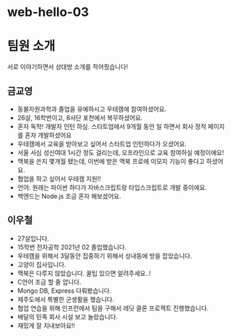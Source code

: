# web-hello-03

# 팀원 소개

서로 이야기하면서 상대방 소개를 적어줬습니다!

## 금교영

- 동물자원과학과 졸업을 유예하시고 우테캠에 참여하셨어요.
- 26살, 16학번이고, 8사단 포천에서 복무하셨어요.
- 혼자 독학! 개발자 인턴 하심. 스타트업에서 9개월 동안 일 하면서 회사 정적 페이지를 혼자 개발하셨어요
- 우테캠에서 교육을 받아보고 싶어서 스타트업 인턴하다가 오셨어요.
- 서울 사심 성신여대 1시간 정도 걸리는데, 오프라인으로 교육 참여하실 예정이에요!
- 맥북을 쓴지 몇개월 됐는데, 이번에 받은 맥북 프로에 이모지 기능이 좋다고 하셨어요.
- 협업을 하고 싶어서 우테캠 지원!!
- 언어: 원래는 파이썬 하다가 자바스크립트랑 타입스크립트로 개발 중이에요.
- 백엔드는 Node.js 조금 혼자 해보셨어요.

## 이우철

- 27살입니다.
- 15학번 전자공학 2021년 02 졸업했습니다.
- 우테캠을 위해서 3달동안 집중하기 위해서 성내동에 방을 잡았습니다.
- 고양이 집사입니다.
- 맥북은 다루지 않았습니다. 꿀팁 있으면 알려주세요..!
- C언어 조금 할 줄 압니다.
- Mongo DB, Express 다뤄봤습니다.
- 제주도에서 특별한 군생활을 했습니다.
- 협업 연습을 위해 인프런에서 팀을 구해서 레딧 클론 프로젝트 진행했습니다.
- 배달의 민족 회사 시설 보고 놀랐습니다.
- 재밌게 잘 지내보아요!!

